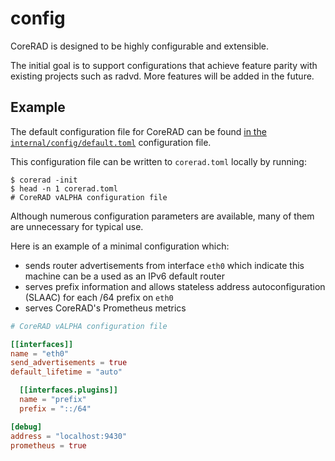 # config

CoreRAD is designed to be highly configurable and extensible.

The initial goal is to support configurations that achieve feature parity with
existing projects such as radvd. More features will be added in the future.

## Example

The default configuration file for CoreRAD can be found [in the `internal/config/default.toml`](https://github.com/mdlayher/corerad/blob/master/internal/config/default.toml) configuration file.

This configuration file can be written to `corerad.toml` locally by running:

```text
$ corerad -init
$ head -n 1 corerad.toml
# CoreRAD vALPHA configuration file
```

Although numerous configuration parameters are available, many of them are
unnecessary for typical use.

Here is an example of a minimal configuration which:

- sends router advertisements from interface `eth0` which indicate this machine
  can be a used as an IPv6 default router
- serves prefix information and allows stateless address autoconfiguration
  (SLAAC) for each /64 prefix on `eth0`
- serves CoreRAD's Prometheus metrics

```toml
# CoreRAD vALPHA configuration file

[[interfaces]]
name = "eth0"
send_advertisements = true
default_lifetime = "auto"

  [[interfaces.plugins]]
  name = "prefix"
  prefix = "::/64"

[debug]
address = "localhost:9430"
prometheus = true
```
